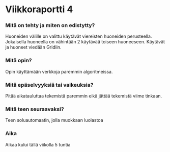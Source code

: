 # Viikkoraportti 4

### Mitä on  tehty ja miten on edistytty?
Huoneiden välille on valittu käytävät viereisten huoneiden perusteella.
Jokaisella huoneella on vähintään 2 käytävää toiseen huoneeseen.
Käytävät ja huoneet viedään Gridiin.

### Mitä opin?
Opin käyttämään verkkoja paremmin algoritmeissa.

### Mitä epäselvyyksiä tai vaikeuksia?
Pitää aikatauluttaa tekemistä paremmin eikä jättää tekemistä viime tinkaan.

### Mitä teen seuraavaksi?
Teen soluautomaatin, jolla muokkaan luolastoa


### Aika
Aikaa kului tällä viikolla 5 tuntia
